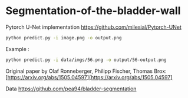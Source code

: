 # Segmentation-of-the-bladder-wall

Pytorch U-Net implementation https://github.com/milesial/Pytorch-UNet

```bash
python predict.py -i image.png -o output.png
```

Example : 

```bash
python predict.py -i data/imgs/56.png -o output/56-output.png

```

Original paper by Olaf Ronneberger, Philipp Fischer, Thomas Brox: [https://arxiv.org/abs/1505.04597](https://arxiv.org/abs/1505.04597]

Data https://github.com/pea94/bladder-segmentation 
